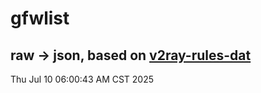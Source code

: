 # gfwlist
## raw -> json, based on [v2ray-rules-dat](https://github.com/Loyalsoldier/v2ray-rules-dat)
Thu Jul 10 06:00:43 AM CST 2025

